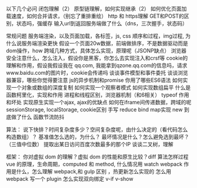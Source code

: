 以下几个必问
闭包理解（2）
原型链理解，如何实现继承（2）
如何优化页面加载速度，如何合并请求，（别忘了重排重绘）
http 和 https理解
GET和POST的区别，状态吗，强缓存
输入url到返回服务端做了什么（dns，三次握手，状态码）


常规问题
服务端渲染，以及页面加载，各标签，js, css 顺序和过程，img过程, 为什么说服务端渲染更快
假设一个页面20w数据，前端做排序，不是数据驱动而是dom操作，how
跨域几种方式，具体怎么实现，原理呢（JSONP缺点）
浏览器安全注意什么，怎么注入，假设你是黑客，你怎么去实现注入和crsf等
cookie的理解和作用，假设我假设我在 qq.com, 我能拿到qzone.qq.com的信息吗，请求www.baidu.com的图片时，cookie会传递吗
谈谈事件模型和事件委托
谈谈浏览器兼容，哪些你觉得要注意
js的异步机制和promise
你用了哪些ES6语法
如何实现一个对象或数组的深度复制
如何实现一个观察者模式
如何实现数组扁平
什么是函数柯里化，实现和作用
进程和线程区别，浏览器机制（和6相关）
typeof 作用和坏处
实现原生实现一个ajax, ajax的优缺点
如何在iframe间传递数据，跨域的呢
sessionStorage, localStorage, cookie区别
手写 reduce bind map实现
new 到底做了什么
函数节流防抖

算法：
说下快排？时间复杂度多少？空间复杂度呢，由什么决定的（看代码怎么构造数组）？
基准值怎么选的，为什么？
最坏情况是什么？怎么避免选到最坏？（三值中位数）
提取出某日访问百度次数最多的那个IP
谈谈二叉树，理解

框架：
你对虚拟 dom 的理解？虚拟 dom 的性能和原生比较？diff 算法怎样过程
vue 的原理，生命周期，computed 和 method, 什么情况用 watch
webpack 作用是什么，怎么理解 webpack,和 gulp 区别 ，热更新怎么实现的
怎么用 webpack 写一个 plugin
怎么实现双向绑定
v-if v-show
